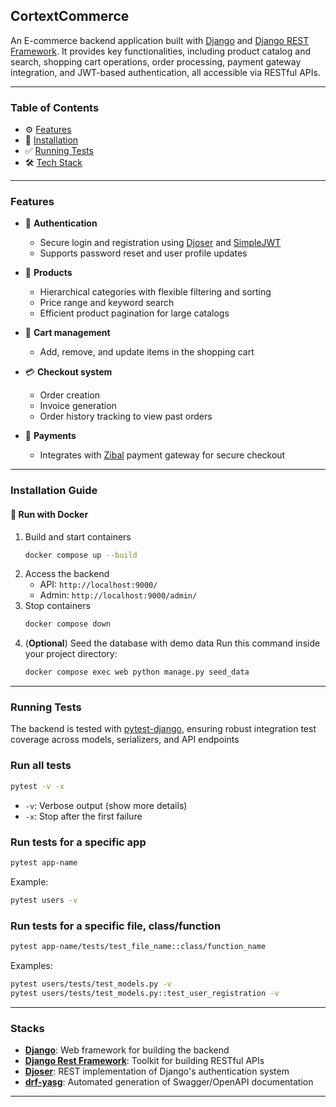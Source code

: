 ## CortextCommerce

An E-commerce backend application built with [Django](https://docs.djangoproject.com/en/5.2/) and [Django REST Framework](https://www.django-rest-framework.org/).
It provides key functionalities, including product catalog and search, shopping cart operations, order processing, payment gateway integration, and JWT-based authentication, all accessible via RESTful APIs.


---
### Table of Contents
- ⚙️ [Features](#features)
- 🚀 [Installation](#installation-guide)
- ✅ [Running Tests](#running-tests)
- 🛠️ [Tech Stack](#stacks)
---

###  Features
- 🔐 **Authentication**
   - Secure login and registration using [Djoser](https://djoser.readthedocs.io/en/2.3.2/) and [SimpleJWT](https://django-rest-framework-simplejwt.readthedocs.io/en/latest/)
   - Supports password reset and user profile updates

- 🔎 **Products**
   - Hierarchical categories with flexible filtering and sorting
   - Price range and keyword search
   - Efficient product pagination for large catalogs

- 🛒 **Cart management**
   - Add, remove, and update items in the shopping cart

- 💳 **Checkout system**
   - Order creation
   - Invoice generation
   - Order history tracking to view past orders

-  💸 **Payments**
   - Integrates with [Zibal](https://zibal.ir/) payment gateway for secure checkout

---

### Installation Guide

#### 🐳 Run with Docker
1. Build and start containers
   ```bash
   docker compose up --build
   ```
2. Access the backend
   - API: `http://localhost:9000/`
   - Admin: `http://localhost:9000/admin/`
3. Stop containers
   ```bash
   docker compose down
   ```
4. (**Optional**) Seed the database with demo data
   Run this command inside your project directory:
   ```bash
   docker compose exec web python manage.py seed_data
   ```


---

### Running Tests

The backend is tested with [pytest-django](https://pytest-django.readthedocs.io/en/latest/), ensuring robust integration test coverage across models, serializers, and API endpoints

### Run all tests
```bash
pytest -v -x
```
- `-v`: Verbose output (show more details)
- `-x`: Stop after the first failure

### Run tests for a specific app
```bash
pytest app-name
```
Example:
```bash
pytest users -v
```

### Run tests for a specific file, class/function
```bash
pytest app-name/tests/test_file_name::class/function_name
```
Examples:
```bash
pytest users/tests/test_models.py -v
pytest users/tests/test_models.py::test_user_registration -v
```

---

### Stacks

- **[Django](https://docs.djangoproject.com/en/5.2/)**: Web framework for building the backend
- **[Django Rest Framework](https://www.django-rest-framework.org/)**: Toolkit for building RESTful APIs
- **[Djoser](https://djoser.readthedocs.io/en/2.3.2/)**: REST implementation of Django's authentication system
- **[drf-yasg](https://drf-yasg.readthedocs.io/en/stable/)**: Automated generation of Swagger/OpenAPI documentation
---
